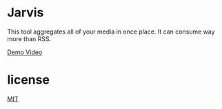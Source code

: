 # Jarvis

This tool aggregates all of your media in once place.
It can consume way more than RSS.

[Demo Video](http://www.youtube.com/embed/M42Qi8OxDpw)

# license

[MIT](https://github.com/EndangeredMassa/jarvis/blob/master/LICENSE)
